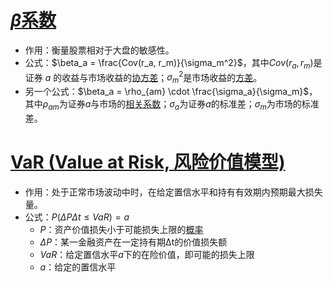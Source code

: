 # [$\beta$系数](http://wiki.mbalib.com/wiki/Β系数)

- 作用：衡量股票相对于大盘的敏感性。
- 公式：$\beta_a = \frac{Cov(r_a, r_m)}{\sigma_m^2}$，其中$Cov(r_a,r_m)$是证券 *a* 的收益与市场收益的[协方差](http://wiki.mbalib.com/wiki/%E5%8D%8F%E6%96%B9%E5%B7%AE)；$\sigma_m^2$是市场收益的[方差](http://wiki.mbalib.com/wiki/%E6%96%B9%E5%B7%AE)。
- 另一个公式：$\beta_a = \rho_{am} \cdot \frac{\sigma_a}{\sigma_m}$，其中$\rho_{am}$为证券$a$与市场的[相关系数](http://wiki.mbalib.com/wiki/%E7%9B%B8%E5%85%B3%E7%B3%BB%E6%95%B0)；$\sigma_a$为证券$a$的标准差；$\sigma_m$为市场的标准差。

# [VaR (Value at Risk, 风险价值模型)](http://wiki.mbalib.com/wiki/Value_at_Risk)

- 作用：处于正常市场波动中时，在给定置信水平和持有有效期内预期最大损失量。
- 公式：$P(\Delta P\Delta t \leq VaR) = a$
  - $P$：资产价值损失小于可能损失上限的[概率](http://wiki.mbalib.com/wiki/%E6%A6%82%E7%8E%87)
  - $\Delta P$：某一金融资产在一定持有期Δt的价值损失额
  - $VaR$：给定置信水平$a$下的在险价值，即可能的损失上限
  - $a$：给定的置信水平
